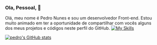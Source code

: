 ### Ola, Pessoal, 👋
Olá, meu nome é Pedro Nunes e sou um desenvolvedor Front-end. Estou muito animado em ter a oportunidade de compartilhar com vocês alguns dos meus projetos e códigos neste perfil do GitHub.
[![My Skills](https://skillicons.dev/icons?i=js,ts,react,nextjs,nodejs,mysql,wordpress,graphql,git,tailwind,sass,figma,&theme=light)](https://skillicons.dev)

[![pedro's GitHub stats](https://github-readme-stats.vercel.app/api?username=pedronnsm&layout=compact&langs_count=8&hide=contribs,issues&show_icons=true&theme=monokai)](https://github.com/pedronnsm/github-readme-stats)
<!--
**PedroNnsM/pedronnsm** is a ✨ _special_ ✨ repository because its `README.md` (this file) appears on your GitHub profile.

Here are some ideas to get you started:

- 🔭 I’m currently working on ...
- 🌱 I’m currently learning ...
- 👯 I’m looking to collaborate on ...
- 🤔 I’m looking for help with ...
- 💬 Ask me about ...
- 📫 How to reach me: ...
- 😄 Pronouns: ...
- ⚡ Fun fact: ...
-->
